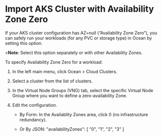 <meta name=“robots” content=“noindex”>

#  Import AKS Cluster with Availability Zone Zero

If your AKS cluster configuration has AZ=null (“Availability Zone Zero”), you can safely run your workloads (for any PVC or storage type) in Ocean by setting this option.

<**Note**: Select this option separately or with other Availability Zones.

To specify Availability Zone Zero for a workload:

1.  In the left main menu, click Ocean > Cloud Clusters.

2.  Select a cluster from the list of clusters.

3.  In the Virtual Node Groups (VNG) tab, select the specific Virtual Node Group where you want to define a zero-availability Zone.

4.  Edit the configuration.  
    * By Form: In the Availablity Zones area, click 0 (no infrastructure redundancy).

    * Or By JSON: "availabilityZones": [ "0", "1", "2", "3" ]
